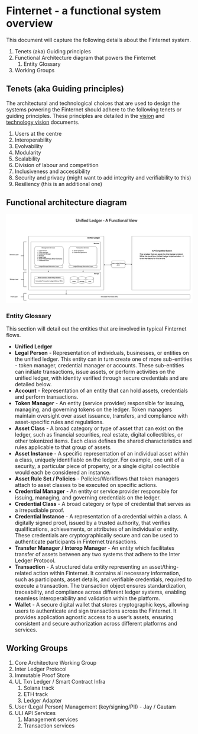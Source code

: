 # Finternet - a functional system overview

This document will capture the following details about the Finternet system.

1. Tenets (aka) Guiding principles
1. Functional Architecture diagram that powers the Finternet
    1. Entity Glossary
1. Working Groups

## Tenets (aka Guiding principles)

The architectural and technological choices that are used to design the systems
powering the Finternet should adhere to the following tenets or guiding
principles.  These principles are detailed in the [vision](http://bit.ly/finternet-vision) 
and [technology vision](http://bit.ly/finternet-tech) documents.

1. Users at the centre
1. Interoperability
1. Evolvability
1. Modularity
1. Scalability
1. Division of labour and competition
1. Inclusiveness and accessibility
1. Security and privacy (might want to add integrity and verifiability to this)
1. Resiliency (this is an additional one)

## Functional architecture diagram

![Functional Architecture](images/finternet.drawio.png?raw=true "Funtional Architecture")

### Entity Glossary

This section will detail out the entities that are involved in typical Finternet
flows.

* **Unified Ledger**
* **Legal Person** - Representation of individuals, businesses, or
  entities on the unified ledger. This entity can in turn create one of more
  sub-entities - token manager, credential manager or accounts. These
  sub-entities can initiate transactions, issue assets, or perform activities on
  the unified ledger, with identity verified through secure credentials and are
  detailed below.
* **Account** - Representation of an entity that can hold assets, credentials and
  perform transactions.
* **Token Manager** - An entity (service provider) responsible for issuing,
  managing, and governing tokens on the ledger. Token managers maintain
  oversight over asset issuance, transfers, and compliance with asset-specific
  rules and regulations.
* **Asset Class** - A broad category or type of asset that can exist on the
  ledger, such as financial securities, real estate, digital collectibles, or
  other tokenized items. Each class defines the shared characteristics and rules
  applicable to that group of assets.
* **Asset Instance** - A specific representation of an individual asset within a
  class, uniquely identifiable on the ledger. For example, one unit of a
  security, a particular piece of property, or a single digital collectible
  would each be considered an instance.
* **Asset Rule Set / Policies** - Policies/Workflows that token managers attach to
  asset classes to be executed on specific actions.
* **Credential Manager** - An entity or service provider responsible for issuing,
  managing, and governing credentials on the ledger.
* **Credential Class** - A broad category or type of credential that serves as a
  irrepudiable proof.
* **Credential Instance** - A representation of a credential within a class.  A
  digitally signed proof, issued by a trusted authority, that verifies
  qualifications, achievements, or attributes of an individual or entity. These
  credentials are cryptographically secure and can be used to authenticate
  participants in Finternet transactions.
* **Transfer Manager / Interop Manager** - An entity which facilitates transfer of
  assets between any two systems that adhere to the Inter Ledger Protocol.
* **Transaction** - A structured data entity representing an asset/thing-related
  action within Finternet. It contains all necessary information, such as
  participants, asset details, and verifiable credentials, required to execute a
  transaction. The transaction object ensures standardization, traceability, and
  compliance across different ledger systems, enabling seamless interoperability
  and validation within the platform.
* **Wallet** - A secure digital wallet that stores cryptographic keys, allowing
  users to authenticate and sign transactions across the Finternet. It provides
  application agnostic access to a user’s assets, ensuring consistent and secure
  authorization across different platforms and services.

## Working Groups

1. Core Architecture Working Group
1. Inter Ledger Protocol
1. Immutable Proof Store
1. UL Txn Ledger / Smart Contract Infra
    1. Solana track
    1. ETH track
    1. Ledger Adapter
1. User (Legal Person) Management (key/signing/PII) - Jay / Gautam
1. ULI API Services
    1. Management services
    1. Transaction services

